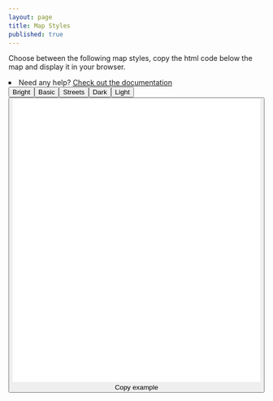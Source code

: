 ```yaml
---
layout: page
title: Map Styles
published: true
---
```


<div id="map-text">
	<p>
		Choose between the following map styles, copy the html code below the map and display it in your browser.
	</p>
	<li style="list-style-type: square">
		Need any help? <a href="/docs">Check out the documentation</a>
	</li>
</div>

<div id="map-container">
	<button id="vector-bright" class="map-button">Bright</button
	><button id="vector-basic" class="map-button">Basic</button
	><button id="vector-streets" class="map-button">Streets</button
	><button id="vector-dark" class="map-button">Dark</button
	><button id="vector-light" class="map-button">Light</button>
</div>
<div id="vector-map" class="map-preview"></div>
<script src='https://api.tiles.mapbox.com/mapbox-gl-js/v0.18.0/mapbox-gl.js'></script>
<link href='https://api.tiles.mapbox.com/mapbox-gl-js/v0.18.0/mapbox-gl.css' rel='stylesheet' />
<script>
	if (!mapboxgl.supported()) {
		var vectorMapContainer = document.getElementById("vector-map");
		vectorMapContainer.innerHTML = 'Your browser does not support Mapbox GL. Either your browser does not support WebGL or it is disabled, please check <a href="https://get.webgl.org/">http://get.webgl.org</a> for more information.'
	} else {
		var vectorMap = new mapboxgl.Map({
		    container: 'vector-map',
		    style: 'https://raw.githubusercontent.com/osm2vectortiles/mapbox-gl-styles/master/styles/bright-v9-cdn.json',
		    center: [8.5456, 47.3739],
		    zoom: 11
		}).addControl(new mapboxgl.Navigation());
		vectorMap.scrollZoom.disable();
		var selectedStyle = 0;
	}

	var bright = document.getElementById("vector-bright");
	bright.onclick = function(e) {
		e.preventDefault();
        e.stopPropagation();
        vectorMap.setStyle('https://raw.githubusercontent.com/osm2vectortiles/mapbox-gl-styles/master/styles/bright-v9-cdn.json');
		document.querySelector("#bright").style.display = "block";
		document.querySelector("#basic").style.display = "none";
		document.querySelector("#streets").style.display = "none";
		document.querySelector("#dark").style.display = "none";
		document.querySelector("#light").style.display = "none";
		selectedStyle = 0;
	}
	var basic = document.getElementById("vector-basic");
	basic.onclick = function(e) {
		e.preventDefault();
        e.stopPropagation();
        vectorMap.setStyle('https://raw.githubusercontent.com/osm2vectortiles/mapbox-gl-styles/master/styles/basic-v9-cdn.json');
		document.querySelector("#bright").style.display = "none";
		document.querySelector("#basic").style.display = "block";
		document.querySelector("#streets").style.display = "none";
		document.querySelector("#dark").style.display = "none";
		document.querySelector("#light").style.display = "none";
		selectedStyle = 1;
	}
	var streets = document.getElementById("vector-streets");
	streets.onclick = function(e) {
		e.preventDefault();
        e.stopPropagation();
        vectorMap.setStyle('https://raw.githubusercontent.com/osm2vectortiles/mapbox-gl-styles/master/styles/streets-v9-cdn.json');
		document.querySelector("#bright").style.display = "none";
		document.querySelector("#basic").style.display = "none";
		document.querySelector("#streets").style.display = "block";
		document.querySelector("#dark").style.display = "none";
		document.querySelector("#light").style.display = "none";
		selectedStyle = 2;
	}
	var dark = document.getElementById("vector-dark");
	dark.onclick = function(e) {
		e.preventDefault();
        e.stopPropagation();
        vectorMap.setStyle('https://raw.githubusercontent.com/osm2vectortiles/mapbox-gl-styles/master/styles/dark-v9-cdn.json');
		document.querySelector("#bright").style.display = "none";
		document.querySelector("#basic").style.display = "none";
		document.querySelector("#streets").style.display = "none";
		document.querySelector("#dark").style.display = "block";
		document.querySelector("#light").style.display = "none";
		selectedStyle = 3;
	}
	var light = document.getElementById("vector-light");
	light.onclick = function(e) {
		e.preventDefault();
        e.stopPropagation();
        vectorMap.setStyle('https://raw.githubusercontent.com/osm2vectortiles/mapbox-gl-styles/master/styles/light-v9-cdn.json');
		document.querySelector("#bright").style.display = "none";
		document.querySelector("#basic").style.display = "none";
		document.querySelector("#streets").style.display = "none";
		document.querySelector("#dark").style.display = "none";
		document.querySelector("#light").style.display = "block";
		selectedStyle = 4;
	}
	// instantiate map clipboard
	  new Clipboard('.map-clipboard-button', {
	    text: function(trigger) {
	        return document.getElementsByClassName("gist-data")[selectedStyle].innerText;
	    }
	});
</script>
<div>
	<div id="bright">
		<script src="https://gist.github.com/manuelroth/33e471c9ecd4977dee6bf4839ff9488a.js"></script>
	</div>
	<div id="basic">
		<script src="https://gist.github.com/manuelroth/2a20607d02b71b29d02a1963a7e12e6e.js"></script>
	</div>
	<div id="streets">
		<script src="https://gist.github.com/manuelroth/d0e37ef2e8f8e7080317c779044979d7.js"></script>
	</div>
	<div id="dark">
		<script src="https://gist.github.com/manuelroth/80cb27ff4eecd822661baf3abeab6150.js"></script>
	</div>
	<div id="light">
		<script src="https://gist.github.com/manuelroth/fdb546e2abf91ec1b3b3f9b7b253aec3.js"></script>
	</div>
</div>
<div id="map-clipboard">
	<button class="map-clipboard-button">
	    <img src="/img/clipboard-white.svg" class="map-clipboard-img" alt="Copy to clipboard">
	    <div>Copy example</div>
	</button>
</div>

